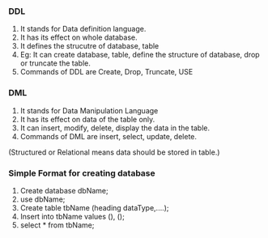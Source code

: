 ### DDL 
1. It stands for Data definition language.
1. It has its effect on whole database.
1. It defines the strucutre of database, table
1. Eg: It can create database, table, define the structure of database, drop or truncate the table.
1. Commands of DDL are Create, Drop, Truncate, USE



### DML
1. It stands for Data Manipulation Language
1. It has its effect on data of the table only.
1. It can insert, modify,  delete, display the data in the table.
1. Commands of DML are insert, select, update, delete.

(Structured  or Relational means data should be stored in table.)

### Simple Format for creating database
1. Create database dbName;
1. use dbName;
1. Create table tbName (heading dataType,....);
1. Insert into tbName values (), ();
1. select * from tbName;